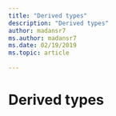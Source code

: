 ```yaml
---
title: "Derived types"
description: "Derived types"
author: madansr7
ms.author: madansr7
ms.date: 02/19/2019
ms.topic: article
 
---
```


# Derived types